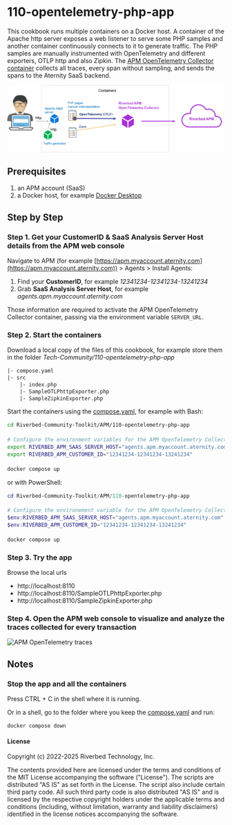 # 110-opentelemetry-php-app

This cookbook runs multiple containers on a Docker host. A container of the Apache http server exposes a web listener to serve some PHP samples and another container continuously connects to it to generate traffic. The PHP samples are manually instrumented with OpenTelemetry and different exporters, OTLP http and also Zipkin. The [APM OpenTelemetry Collector container](https://hub.docker.com/r/aternity/apm-collector) collects all traces, every span without sampling, and sends the spans to the Aternity SaaS backend. 

![diagram](images/110-diagram.png)

## Prerequisites

1. an APM account (SaaS)
2. a Docker host, for example [Docker Desktop](https://www.docker.com/products/docker-desktop)

## Step by Step

### Step 1. Get your CustomerID & SaaS Analysis Server Host details from the APM web console

Navigate to APM (for example [https://apm.myaccount.aternity.com](https://apm.myaccount.aternity.com)) > Agents > Install Agents:

1. Find your **CustomerID**, for example *12341234-12341234-13241234*
2. Grab **SaaS Analysis Server Host**, for example *agents.apm.myaccount.aternity.com*

Those information are required to activate the APM OpenTelemetry Collector container, passing via the environment variable `SERVER_URL`. 

### Step 2. Start the containers

Download a local copy of the files of this cookbook, for example store them in the folder *Tech-Community/110-opentelemetry-php-app*

```
|- compose.yaml
|- src
    |- index.php
    |- SampleOTLPhttpExporter.php
    |- SampleZipkinExporter.php
```

Start the containers using the [compose.yaml](compose.yaml), for example with Bash:

```bash
cd Riverbed-Community-Toolkit/APM/110-opentelemetry-php-app

# Configure the environment variables for the APM OpenTelemetry Collector
export RIVERBED_APM_SAAS_SERVER_HOST="agents.apm.myaccount.aternity.com"
export RIVERBED_APM_CUSTOMER_ID="12341234-12341234-13241234"

docker compose up
```

or with PowerShell:

```PowerShell
cd Riverbed-Community-Toolkit/APM/110-opentelemetry-php-app

# Configure the environement variable for the APM OpenTelemetry Collector
$env:RIVERBED_APM_SAAS_SERVER_HOST="agents.apm.myaccount.aternity.com"
$env:RIVERBED_APM_CUSTOMER_ID="12341234-12341234-13241234"

docker compose up
```

### Step 3. Try the app

Browse the local urls

- http://localhost:8110
- http://localhost:8110/SampleOTLPhttpExporter.php
- http://localhost:8110/SampleZipkinExporter.php


### Step 4. Open the APM web console to visualize and analyze the traces collected for every transaction

![APM OpenTelemetry traces](images/aternity-opentelemetry-service110-php-transactions.png)

## Notes

### Stop the app and all the containers

Press CTRL + C in the shell where it is running.

Or in a shell, go to the folder where you keep the [compose.yaml](compose.yaml) and run:

```shell
docker compose down
```

#### License

Copyright (c) 2022-2025 Riverbed Technology, Inc.

The contents provided here are licensed under the terms and conditions of the MIT License accompanying the software ("License"). The scripts are distributed "AS IS" as set forth in the License. The script also include certain third party code. All such third party code is also distributed "AS IS" and is licensed by the respective copyright holders under the applicable terms and conditions (including, without limitation, warranty and liability disclaimers) identified in the license notices accompanying the software.
